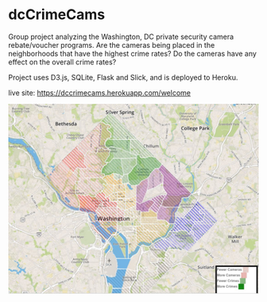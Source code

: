 # dcCrimeCams

Group project analyzing the Washington, DC private security camera rebate/voucher programs.  Are the cameras being placed in the neighborhoods that have the highest crime rates? Do the cameras have any effect on the overall crime rates?

Project uses D3.js, SQLite, Flask and Slick, and is deployed to Heroku.


live site:  https://dccrimecams.herokuapp.com/welcome


![image](https://github.com/dcpatti/dcCrimeCams/blob/master/DCThumbnail.JPG)

